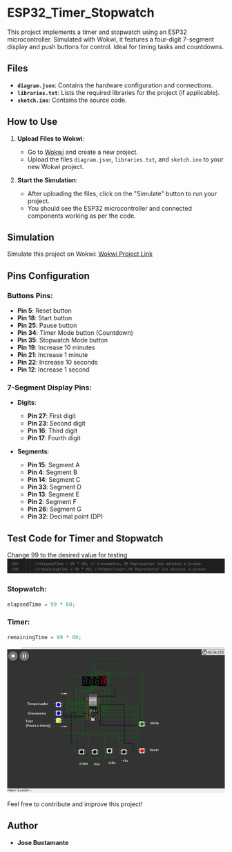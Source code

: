 # ESP32_Timer_Stopwatch
 This project implements a timer and stopwatch using an ESP32 microcontroller. Simulated with Wokwi, it features a four-digit 7-segment display and push buttons for control. Ideal for timing tasks and countdowns.

## Files

- **`diagram.json`**: Contains the hardware configuration and connections.
- **`libraries.txt`**: Lists the required libraries for the project (if applicable).
- **`sketch.ino`**: Contains the source code.

## How to Use

1. **Upload Files to Wokwi**:
   - Go to [Wokwi](https://wokwi.com/) and create a new project.
   - Upload the files `diagram.json`, `libraries.txt`, and `sketch.ino` to your new Wokwi project.

2. **Start the Simulation**:
   - After uploading the files, click on the "Simulate" button to run your project.
   - You should see the ESP32 microcontroller and connected components working as per the code.

## Simulation

Simulate this project on Wokwi: [Wokwi Project Link](https://wokwi.com/projects/419214052478776321)



## Pins Configuration

### Buttons Pins:

- **Pin 5**: Reset button
- **Pin 18**: Start button
- **Pin 25**: Pause button
- **Pin 34**: Timer Mode button (Countdown)
- **Pin 35**: Stopwatch Mode button
- **Pin 19**: Increase 10 minutes
- **Pin 21**: Increase 1 minute
- **Pin 22**: Increase 10 seconds
- **Pin 12**: Increase 1 second

### 7-Segment Display Pins:

- **Digits**:
  - **Pin 27**: First digit
  - **Pin 23**: Second digit
  - **Pin 16**: Third digit
  - **Pin 17**: Fourth digit

- **Segments**:
  - **Pin 15**: Segment A
  - **Pin 4**: Segment B
  - **Pin 14**: Segment C
  - **Pin 33**: Segment D
  - **Pin 13**: Segment E
  - **Pin 2**: Segment F
  - **Pin 26**: Segment G
  - **Pin 32**: Decimal point (DP)

## Test Code for Timer and Stopwatch
Change 99 to the desired value for testing 
![Image](images/Test.png)

### Stopwatch: 

```cpp
elapsedTime = 99 * 60;

```

### Timer:
```cpp
remainingTime = 99 * 60;
```


![Image](images/image.png)


Feel free to contribute and improve this project!

## Author

- **Jose Bustamante**

